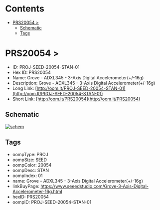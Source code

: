 



Contents
========

* [PRS20054 > ](#prs20054--)
	* [Schematic](#schematic)
	* [Tags](#tags)

# PRS20054 > 

- ID: PROJ-SEED-20054-STAN-01
- Hex ID: PRS20054
- Name: Grove - ADXL345 - 3-Axis Digital Accelerometer(+/-16g)
- Description: Grove - ADXL345 - 3-Axis Digital Accelerometer(+/-16g)
- Long Link: [http://oom.lt/PROJ-SEED-20054-STAN-01](http://oom.lt/PROJ-SEED-20054-STAN-01)
- Short Link: [http://oom.lt/PRS20054](http://oom.lt/PRS20054)

## Schematic
  
[![schem](eagleSchemImage.png)](eagleSchemImage.png)
## Tags

- oompType: PROJ
- oompSize: SEED
- oompColor: 20054
- oompDesc: STAN
- oompIndex: 01
- name: Grove - ADXL345 - 3-Axis Digital Accelerometer(+/-16g)
- linkBuyPage: https://www.seeedstudio.com/Grove-3-Axis-Digital-Accelerometer-16g.html
- hexID: PRS20054
- oompID: PROJ-SEED-20054-STAN-01
